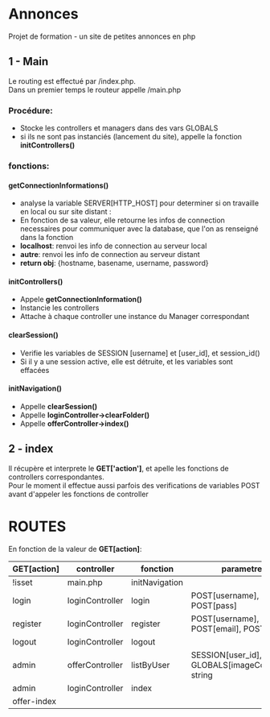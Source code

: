 # Annonces 
Projet de formation - un site de petites annonces en php  
## 1 - Main
Le routing est effectué par /index.php.  
Dans un premier temps le routeur appelle /main.php  
### Procédure: 
* Stocke les controllers et managers dans des vars GLOBALS  
* si ils ne sont pas instanciés (lancement du site), appelle la fonction __initControllers()__

### fonctions:
#### getConnectionInformations()  
 * analyse la variable SERVER[HTTP_HOST] pour determiner si on travaille en local ou sur site distant :  
 * En fonction de sa valeur, elle retourne les infos de connection necessaires pour communiquer avec la database, que l'on as renseigné dans la fonction
  * __localhost__: renvoi les info de connection au serveur local
  * __autre__:  renvoi les info de connection au serveur distant
 * __return obj__: {hostname, basename, username, password}
 
#### initControllers()
* Appele __getConnectionInformation()__
* Instancie les controllers  
* Attache à chaque controller une instance du Manager correspondant 

#### clearSession()  
* Verifie les variables de SESSION [username] et [user_id], et session_id()
* Si il y a une session active, elle est détruite, et les variables sont effacées  

#### initNavigation()  
 * Appelle __clearSession()__  
 * Appelle __loginController->clearFolder()__
 * Appelle __offerController->index()__

## 2 - index  
Il récupère et interprete le __GET['action']__, et apelle les fonctions de controllers correspondantes.  
Pour le moment il effectue aussi parfois des verifications de variables POST avant d'appeler les fonctions de controller

# ROUTES
En fonction de la valeur de __GET[action]__:  

|  GET[action]  |  controller     |  fonction      | parametres |
|---------------|-----------------|----------------|------------|
| !isset        | main.php        | initNavigation | |
| login         | loginController | login          | POST[username], POST[pass] |
| register      | loginController | register       | POST[username], POST[email], POST[pass] |
| logout        | loginController | logout         | |
|admin          | offerController | listByUser     | SESSION[user_id], GLOBALS[imageController], string |
|admin          | loginController | index          | |
| offer-index   |